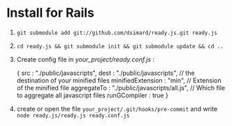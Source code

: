 # Install for Rails

1. `git submodule add git://github.com/dsimard/ready.js.git ready.js`
2. `cd ready.js && git submodule init && git submodule update && cd ..`
3. Create config file in *your_project/ready.conf.js* :

    { src : "./public/javascripts", 
      dest : "./public/javascripts", // the destination of your minified files
      minifiedExtension : "min", // Extension of the minified file 
      aggregateTo : "./public/javascripts/all.js", // Which file to aggregate all javascript files 
      runGCompiler : true
    }
      
4. create or open the file `your_project/.git/hooks/pre-commit` and write `node ready.js/ready.js ready.conf.js`


